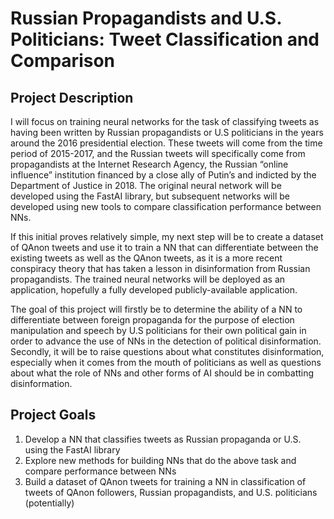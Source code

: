 # Russian Propagandists and U.S. Politicians: Tweet Classification and Comparison

## Project Description

I will focus on training neural networks for the task of classifying tweets as having been written by Russian propagandists or U.S politicians in the years around the 2016 presidential election. These tweets will come from the time period of 2015-2017, and the Russian tweets will specifically come from propagandists at the Internet Research Agency, the Russian “online influence” institution financed by a close ally of Putin’s and indicted by the Department of Justice in 2018. The original neural network will be developed using the FastAI library, but subsequent networks will be developed using new tools to compare classification performance between NNs.

If this initial proves relatively simple, my next step will be to create a dataset of QAnon tweets and use it to train a NN that can differentiate between the existing tweets as well as the QAnon tweets, as it is a more recent conspiracy theory that has taken a lesson in disinformation from Russian propagandists. The trained neural networks will be deployed as an application, hopefully a fully developed publicly-available application.

The goal of this project will firstly be to determine the ability of a NN to differentiate between foreign propaganda for the purpose of election manipulation and speech by U.S politicians for their own political gain in order to advance the use of NNs in the detection of political disinformation. Secondly, it will be to raise questions about what constitutes disinformation, especially when it comes from the mouth of politicians as well as questions about what the role of NNs and other forms of AI should be in combatting disinformation.

## Project Goals

1. Develop a NN that classifies tweets as Russian propaganda or U.S. using the FastAI library
2. Explore new methods for building NNs that do the above task and compare performance between NNs
3. Build a dataset of QAnon tweets for training a NN in classification of tweets of QAnon followers, Russian propagandists, and U.S. politicians (potentially)
